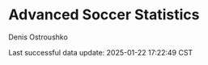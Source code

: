 # Advanced Soccer Statistics
Denis Ostroushko

<!-- gfm -->

Last successful data update: 2025-01-22 17:22:49 CST
